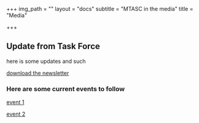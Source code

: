 +++
img_path = ""
layout = "docs"
subtitle = "MTASC in the media"
title = "Media"

+++
## Update from Task Force

here is some updates and such

[download the newsletter](/ "download the newsletter")

### Here are some current events to follow

[event 1]()

[event 2](/ "event 2")